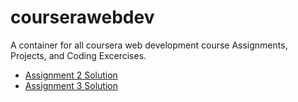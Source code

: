 # courserawebdev
A container for all coursera web development course Assignments, Projects, and Coding Excercises.

- <a href="https://mociphers.github.io/courserawebdev/module2-solution/index.html">Assignment 2 Solution</a>
- <a href="https://mociphers.github.io/courserawebdev/module3-solution/index.html">Assignment 3 Solution</a>
